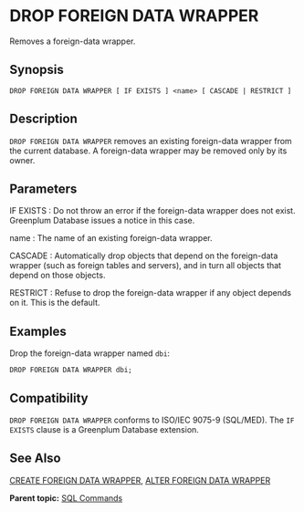 # DROP FOREIGN DATA WRAPPER

Removes a foreign-data wrapper.

## Synopsis

``` {#sql_command_synopsis}
DROP FOREIGN DATA WRAPPER [ IF EXISTS ] <name> [ CASCADE | RESTRICT ]
```

## Description

`DROP FOREIGN DATA WRAPPER` removes an existing foreign-data wrapper from the current database. A foreign-data wrapper may be removed only by its owner.

## Parameters

IF EXISTS
:   Do not throw an error if the foreign-data wrapper does not exist. Greenplum Database issues a notice in this case.

name
:   The name of an existing foreign-data wrapper.

CASCADE
:   Automatically drop objects that depend on the foreign-data wrapper \(such as foreign tables and servers\), and in turn all objects that depend on those objects.

RESTRICT
:   Refuse to drop the foreign-data wrapper if any object depends on it. This is the default.

## Examples

Drop the foreign-data wrapper named `dbi`:

```
DROP FOREIGN DATA WRAPPER dbi;
```

## Compatibility

`DROP FOREIGN DATA WRAPPER` conforms to ISO/IEC 9075-9 \(SQL/MED\). The `IF EXISTS` clause is a Greenplum Database extension.

## See Also

[CREATE FOREIGN DATA WRAPPER](CREATE_FOREIGN_DATA_WRAPPER.html), [ALTER FOREIGN DATA WRAPPER](ALTER_FOREIGN_DATA_WRAPPER.html)

**Parent topic:** [SQL Commands](../sql_commands/sql_ref.html)

